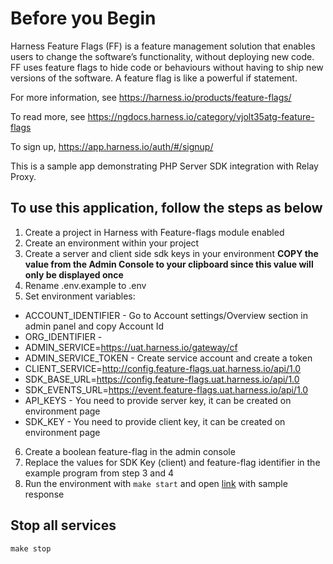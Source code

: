 # Before you Begin

Harness Feature Flags (FF) is a feature management solution that enables users to change the software’s functionality, without deploying new code. FF uses feature flags to hide code or behaviours without having to ship new versions of the software. A feature flag is like a powerful if statement.

For more information, see https://harness.io/products/feature-flags/

To read more, see https://ngdocs.harness.io/category/vjolt35atg-feature-flags

To sign up, https://app.harness.io/auth/#/signup/

This is a sample app demonstrating PHP Server SDK integration with Relay Proxy.

## To use this application, follow the steps as below ##

1) Create a project in Harness with Feature-flags module enabled
2) Create an environment within your project
3) Create a server and client side sdk keys in your environment **COPY the value from the Admin Console to your clipboard since this value will only be displayed once**
4) Rename .env.example to .env
5) Set environment variables:
- ACCOUNT_IDENTIFIER - Go to Account settings/Overview section in admin panel and copy Account Id
- ORG_IDENTIFIER -
- ADMIN_SERVICE=https://uat.harness.io/gateway/cf
- ADMIN_SERVICE_TOKEN - Create service account and create a token
- CLIENT_SERVICE=http://config.feature-flags.uat.harness.io/api/1.0
- SDK_BASE_URL=https://config.feature-flags.uat.harness.io/api/1.0
- SDK_EVENTS_URL=https://event.feature-flags.uat.harness.io/api/1.0
- API_KEYS - You need to provide server key, it can be created on environment page
- SDK_KEY - You need to provide client key, it can be created on environment page
6) Create a boolean feature-flag in the admin console
7) Replace the values for SDK Key (client) and feature-flag identifier in the example program from step 3 and 4
8) Run the environment with `make start` and open [link](http://localhost:8080/) with sample response

## Stop all services

```shell
make stop
```